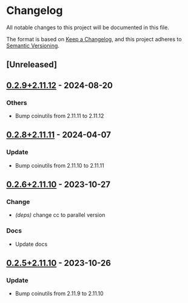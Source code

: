 # Changelog
All notable changes to this project will be documented in this file.

The format is based on [Keep a Changelog](https://keepachangelog.com/en/1.0.0/),
and this project adheres to [Semantic Versioning](https://semver.org/spec/v2.0.0.html).

## [Unreleased]

## [0.2.9+2.11.12](https://github.com/Maroon502/coinutils-src/compare/v0.2.8+2.11.11...v0.2.9+2.11.12) - 2024-08-20

### Others
- Bump coinutils from 2.11.11 to 2.11.12

## [0.2.8+2.11.11](https://github.com/Maroon502/coinutils-src/compare/v0.2.6+2.11.10...v0.2.8+2.11.11) - 2024-04-07

### Update
- Bump coinutils from 2.11.10 to 2.11.11

## [0.2.6+2.11.10](https://github.com/Maroon502/coinutils-src/compare/v0.2.5+2.11.10...v0.2.6+2.11.10) - 2023-10-27

### Change
- *(deps)* change cc to parallel version

### Docs
- Update docs

## [0.2.5+2.11.10](https://github.com/Maroon502/coinutils-src/compare/v0.2.4+2.11.9...v0.2.5+2.11.10) - 2023-10-26

### Update
- Bump coinutils from 2.11.9 to 2.11.10
